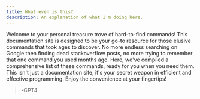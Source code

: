 ```yaml
---
title: What even is this?
description: An explanation of what I'm doing here.
---
```


Welcome to your personal treasure trove of hard-to-find commands! This documentation site is designed to be your go-to resource for those elusive commands that took ages to discover. No more endless searching on Google then finding dead stackoverflow posts, no more trying to remember that one command you used months ago. Here, we've compiled a comprehensive list of these commands, ready for you when you need them. This isn't just a documentation site, it's your secret weapon in efficient and effective programming. Enjoy the convenience at your fingertips!
> -GPT4